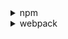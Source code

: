 <details><summary>npm</summary>

## NODE

node 가 어플리케이션에 직접사용되진않지만, 개발환경에 적지않게 영향을 준다.

**최신 스펙으로 개발**
최신 스펙으로 개발할 수 있다.
브라우저는 지원속도가 느린데, babel 가 webpack 을 통해 지원하는 것이 필요하다. node 위에서 돌아가는 툴이다.

**빌드 자동화**

브라우저에는 압축되고, 난독화되고 포리필이 추가된 코드가 올라간다. 일련의 빌드과정을 이해하는데 node 가 필요하며, 라이브러리 의존성을 해결하고 테스트 자동화에도 사용된다.

**개발환경 커스터마이징**
cra 등의 자동화된 환경을 사용할 수도 있지만 커스터마이징이 필요한 경우도 있다.

## NPM

package.json

기본으로 제공하는 커멘드
start, install 등의 기본제공 커멘드가 있고, npm start 와 같이 사용가능하다. 이외 별도의 커멘드 추가시, npm run ~~ 와 같이 사용가능하다.

## 패키지 설치

### CDN

script 태그와 함께 외부 라이브러리를 다운하여 사용할 수 있다.
CDN 서비스에 장애가 나면 프로그램이 삑나는 단점이 있다.

### 직접 다운

라이브러리 주소에서 직접 다운 해서 프로젝트에 추가할 수도 있다.
CDN 서버 장애에 대응은 가능하지만, 라이브러리 업데이트 시 수작업으로 다운하는 것이 귀찮다.

### npm

npm install ~~ 시 라이브러리 설치를 설치가능하다.
dependency에 라이브러리와 버전정보가 추가된다.

### 버전

패키지 버전을 엄격하게 제한한다면 업그레이드가 힘들고, 느슨하게 제한한다면 코드관리작업이 필요하다.

**semantic version**

- major: 기존 버전과 호환 x
- minor: 호환 및 기능 추가
- patch: 호환 및 버그 수정

```
// 특정 버전
1.2.3

// 높거나 낮은 경우
>1.2.3
>=1.2.3
<1.2.3
<=1.2.3

// 틸드 캐럿
~1.2.3 // 1.2.3 부터 1.3 미만 마이너가 없으면 갱신
^1.2.3 // 1.2.3 부터 2.0.0, 0.x 버전은 패치만 갱신
```

정식 릴리즈 전에는 패키지 하위호환성을 지키지 않는 경우도 많으므로 캐럿을 사용하여 하위호환성을 유지할 수 있다.

</details>

<details>

<summary>webpack</summary>
script 태그를 사용하여 js 를 로딩하는 방식은 전역스코프를 공유하기때문에 네임스페이스가 오염되는 문제가 있다.

IIFE

## 모듈

### commonJS 방식

exports 키워드로 모듈을 만들고 require 빌트인 함수로 다른 스코프에서 불러들인다.

```js
// math.js
exports function sum(a,b) {return a+b}

//app.js
const sum = require('./math.js');
sum(1,2)
```

### AMD

비동기로 로딩되는 환경에서 모듈을 사용

### UMD

AMD 기반으로 CommonJs 방식까지 지원

## es6 표준 모듈

```html
<script type="module"></script>
```

모던 브라우저는 대부분 지원한다.

## webpack

하나의 자바스크립트 모듈에서 다른 모듈을 import 하면 의존관계가 생긴다
모듈로 연결된 여러개의 자바스크립트 파일을 하나의 파일로 합쳐주고, 그파일을 번들이라고한다. webpack 을 번들러라고 한다.

옵션
mode: development production none / 개발환경, 운영환경인지에 따라 옵션부여
entry: 의존관계 모듈이 시작되는 부분, entry를 통해 모듈을 합침.
output: 모듈을 저장하는 부분

```
node_modules/.bin/webpack --mode development --entry ./src/app.js --output-path dist
```

config: webpack 설정파일을 지정할 수 있다.
npm script 사용시, 설치된 webpack 을 찾아서 명령어를 실행하며, 기본적으로 webpack.config.js 설정파일을 읽어서 번들링을 진행한다.

### entry, output

entry에서는 모듈이 시작되는 파일을 지정할 수 있다.
output 에서는 번들이 올라갈 경로를 지정하고 파일이름을 지정가능하다.

```
const path = require('path');

module.exports = {
  mode: 'development',
  entry: {
    main: './src/app.js',
  },
  output: {
    path: path.resolve('./dist'), // 절대 경로를 계산해준다.
    filename: '[name].js',
  },
};
```

### 로더

웹팩은 이미지, 폰트 css 모두를 모듈로 바라본다. 그렇기 때문에 웹팩으로 빌드하는 js 파일에서는 js 파일이외의 파일도 import 구문으로 로드할 수 있다.
웹팩의 로더가 하는 역할이다.

- 각 파일을 처리한다.
  - 각파일의 패턴을 명시하고, 패턴에 매치되는 파일들은 로더함수를 통해 처리한다.

자주 사용하는 로더

css-loader
css를 모듈로 만들어 js 파일에서도 import 할 수 있게 모든 css파일에 대해 처리한다.
css-loader 만사용해서는 css 를 dom 에 적용할 수 없다. html 에 직접 적용되어 cssom을 만들어야하기 때문이다.

style-loader
js 로 변경된 css 코드를 html에 넣어준다.

file-loader
이미지 파일도 적용할 수 있다.
css 파일에서 img 파일도 가져올 수 있다.

웹팩은 빌드할때마다 unique한 해시값을 생성한다. 파일 이름이 같고 내용이 달라지면 cashe busting 이 발생하기 때문이다.

publicPath는 경로앞에 추가되는 문자열을 명시한다.
name은 파일아웃풋을 만들때의 파일형식을 명시한다.

url loader
한페이지에서 사용하는 이미지가 많으면 요청횟수가 많아져 사이트 성능이 낮아질 수 있다.
작은파일의 경우 base64 로 인코딩해서 문자열 형태로 소스코드에 넣을 수 있다.
limit 키를 통해 파일 사이즈 기준을 잡을 수 있다.
limit 값 이상의 파일에 대한 처리는 file loader 에 위임한다.

</details>
